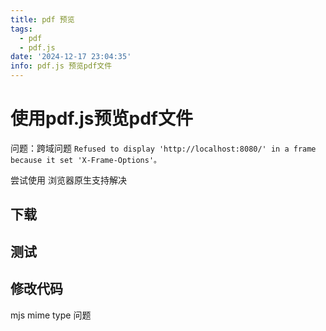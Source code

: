 ```yaml
---
title: pdf 预览
tags:
  - pdf
  - pdf.js
date: '2024-12-17 23:04:35'
info: pdf.js 预览pdf文件
---
```


# 使用pdf.js预览pdf文件


问题：跨域问题
`Refused to display 'http://localhost:8080/' in a frame because it set 'X-Frame-Options'。`

尝试使用 浏览器原生支持解决


## 下载


## 测试

## 修改代码

mjs mime type 问题